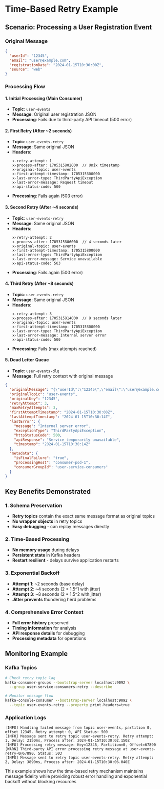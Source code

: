 # Time-Based Retry Example

## Scenario: Processing a User Registration Event

### Original Message
```json
{
  "userId": "12345",
  "email": "user@example.com",
  "registrationDate": "2024-01-15T10:30:00Z",
  "source": "web"
}
```

### Processing Flow

#### 1. Initial Processing (Main Consumer)
- **Topic**: `user-events`
- **Message**: Original user registration JSON
- **Processing**: Fails due to third-party API timeout (500 error)

#### 2. First Retry (After ~2 seconds)
- **Topic**: `user-events-retry`
- **Message**: Same original JSON
- **Headers**:
  ```
  x-retry-attempt: 1
  x-process-after: 1705315802000  // Unix timestamp
  x-original-topic: user-events
  x-first-attempt-timestamp: 1705315800000
  x-last-error-type: ThirdPartyApiException
  x-last-error-message: Request timeout
  x-api-status-code: 500
  ```
- **Processing**: Fails again (503 error)

#### 3. Second Retry (After ~4 seconds)
- **Topic**: `user-events-retry`
- **Message**: Same original JSON
- **Headers**:
  ```
  x-retry-attempt: 2
  x-process-after: 1705315806000  // 4 seconds later
  x-original-topic: user-events
  x-first-attempt-timestamp: 1705315800000
  x-last-error-type: ThirdPartyApiException
  x-last-error-message: Service unavailable
  x-api-status-code: 503
  ```
- **Processing**: Fails again (500 error)

#### 4. Third Retry (After ~8 seconds)
- **Topic**: `user-events-retry`
- **Message**: Same original JSON
- **Headers**:
  ```
  x-retry-attempt: 3
  x-process-after: 1705315814000  // 8 seconds later
  x-original-topic: user-events
  x-first-attempt-timestamp: 1705315800000
  x-last-error-type: ThirdPartyApiException
  x-last-error-message: Internal server error
  x-api-status-code: 500
  ```
- **Processing**: Fails (max attempts reached)

#### 5. Dead Letter Queue
- **Topic**: `user-events-dlq`
- **Message**: Full retry context with original message
```json
{
  "originalMessage": "{\"userId\":\"12345\",\"email\":\"user@example.com\",\"registrationDate\":\"2024-01-15T10:30:00Z\",\"source\":\"web\"}",
  "originalTopic": "user-events",
  "originalKey": "12345",
  "retryAttempt": 3,
  "maxRetryAttempts": 3,
  "firstAttemptTimestamp": "2024-01-15T10:30:00Z",
  "lastAttemptTimestamp": "2024-01-15T10:30:14Z",
  "lastError": {
    "message": "Internal server error",
    "exceptionType": "ThirdPartyApiException",
    "httpStatusCode": 500,
    "apiResponse": "Service temporarily unavailable",
    "timestamp": "2024-01-15T10:30:14Z"
  },
  "metadata": {
    "isFinalFailure": "true",
    "processingHost": "consumer-pod-1",
    "consumerGroupId": "user-service-consumers"
  }
}
```

## Key Benefits Demonstrated

### 1. Schema Preservation
- **Retry topics** contain the exact same message format as original topics
- **No wrapper objects** in retry topics
- **Easy debugging** - can replay messages directly

### 2. Time-Based Processing
- **No memory usage** during delays
- **Persistent state** in Kafka headers
- **Restart resilient** - delays survive application restarts

### 3. Exponential Backoff
- **Attempt 1**: ~2 seconds (base delay)
- **Attempt 2**: ~4 seconds (2 * 1.5^1 with jitter)
- **Attempt 3**: ~8 seconds (2 * 1.5^2 with jitter)
- **Jitter prevents** thundering herd problems

### 4. Comprehensive Error Context
- **Full error history** preserved
- **Timing information** for analysis
- **API response details** for debugging
- **Processing metadata** for operations

## Monitoring Example

### Kafka Topics
```bash
# Check retry topic lag
kafka-consumer-groups --bootstrap-server localhost:9092 \
  --group user-service-consumers-retry --describe

# Monitor message flow
kafka-console-consumer --bootstrap-server localhost:9092 \
  --topic user-events-retry --property print.headers=true
```

### Application Logs
```
[INFO] Handling failed message from topic user-events, partition 0, offset 12345. Retry attempt: 0, API Status: 500
[INFO] Message sent to retry topic user-events-retry. Retry attempt: 1, Delay: 2150ms, Process after: 2024-01-15T10:30:02.150Z
[INFO] Processing retry message: Key=12345, Partition=0, Offset=67890
[WARN] Third-party API error processing retry message at user-events-retry-0@67890. Status: 503
[INFO] Message sent to retry topic user-events-retry. Retry attempt: 2, Delay: 3890ms, Process after: 2024-01-15T10:30:06.040Z
```

This example shows how the time-based retry mechanism maintains message fidelity while providing robust error handling and exponential backoff without blocking resources.